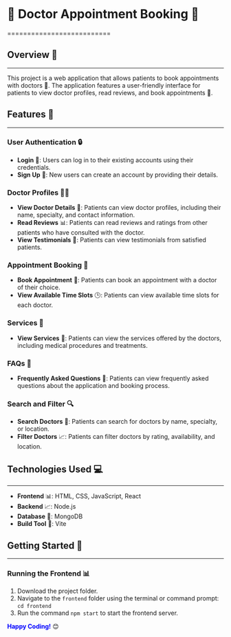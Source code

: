 # 🏥 Doctor Appointment Booking 📅
==========================

## Overview 📄
-----------

This project is a web application that allows patients to book appointments with doctors 🏥. The application features a user-friendly interface for patients to view doctor profiles, read reviews, and book appointments 📅.

## Features 🎉
------------

### User Authentication 🔒

* **Login** 🔑: Users can log in to their existing accounts using their credentials.
* **Sign Up** 📝: New users can create an account by providing their details.

### Doctor Profiles 👨‍⚕️

* **View Doctor Details** 📄: Patients can view doctor profiles, including their name, specialty, and contact information.
* **Read Reviews** 📊: Patients can read reviews and ratings from other patients who have consulted with the doctor.
* **View Testimonials** 💬: Patients can view testimonials from satisfied patients.

### Appointment Booking 📅

* **Book Appointment** 📆: Patients can book an appointment with a doctor of their choice.
* **View Available Time Slots** 🕒: Patients can view available time slots for each doctor.

### Services 🏥

* **View Services** 📝: Patients can view the services offered by the doctors, including medical procedures and treatments.

### FAQs 🤔

* **Frequently Asked Questions** 📄: Patients can view frequently asked questions about the application and booking process.

### Search and Filter 🔍

* **Search Doctors** 🔎: Patients can search for doctors by name, specialty, or location.
* **Filter Doctors** 📈: Patients can filter doctors by rating, availability, and location.

## Technologies Used 💻
--------------------

* **Frontend** 📊: HTML, CSS, JavaScript, React
* **Backend** 📈: Node.js
* **Database** 📁: MongoDB
* **Build Tool** 🔧: Vite

## Getting Started 🚀
-------------------

### Running the Frontend 📊

1. Download the project folder.
2. Navigate to the `frontend` folder using the terminal or command prompt: `cd frontend`
3. Run the command `npm start` to start the frontend server.


<span style="color: blue">**Happy Coding!**</span> 😊
